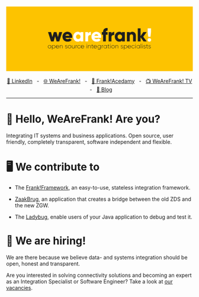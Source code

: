![WeAreFrank! Banner](banner.png)

<div align="center">
  <a href="https://www.linkedin.com/company/wearefrank" target="_blank">🔗 LinkedIn</a>
    <span>&nbsp;&nbsp;-&nbsp;&nbsp;</span>
  <a href="https://wearefrank.nl/en/" target="_blank">🌐 WeAreFrank!</a>
    <span>&nbsp;&nbsp;-&nbsp;&nbsp;</span>
  <a href="https://frankacademy.nl/" target="_blank">📖 Frank!Acedamy</a>
    <span>&nbsp;&nbsp;-&nbsp;&nbsp;</span>
  <a href="https://wearefrank.tv/" target="_blank">📺 WeAreFrank! TV</a>
    <span>&nbsp;&nbsp;-&nbsp;&nbsp;</span>
  <a href="https://blog.wearefrank.nl/" target="_blank">📰 Blog</a>
  <hr />
</div>

# 👋 Hello, WeAreFrank! Are you?

Integrating IT systems and business applications. Open source, user friendly, completely  transparent, software independent and flexible.

# 🖥️ We contribute to

- The [Frank!Framework](https://github.com/frankframework/frankframework), an easy-to-use, stateless integration framework.

- [ZaakBrug](https://github.com/wearefrank/zaakbrug), an application that creates a bridge between the old ZDS and the new ZGW.

- The [Ladybug](https://github.com/wearefrank/ladybug), enable users of your Java application to debug and test it.

# 💼 We are hiring!

We are there because we believe data- and systems integration should be open, honest and transparent.

Are you interested in solving connectivity solutions and becoming an expert as an Integration Specialist or Software Engineer? Take a look at [our vacancies](https://wearefrank.nl/en/careers/).
